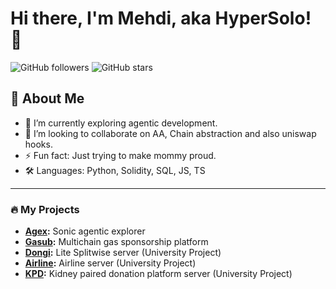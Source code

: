 # Hi there, I'm Mehdi, aka HyperSolo! 👋

![GitHub followers](https://img.shields.io/github/followers/itsmehdiabdi?style=social)
![GitHub stars](https://img.shields.io/github/stars/itsmehdiabdi?style=social)

## 🚀 About Me

- 🌱 I’m currently exploring agentic development.
- 👯 I’m looking to collaborate on AA, Chain abstraction and also uniswap hooks.
- ⚡ Fun fact: Just trying to make mommy proud.
- 🛠️ Languages: Python, Solidity, SQL, JS, TS

---

### 🔥 My Projects

- **[Agex](https://github.com/agex-org/):** Sonic agentic explorer
- **[Gasub](https://github.com/mahdieh-amiri1/ethglobal-bangkok):** Multichain gas sponsorship platform
- **[Dongi](https://github.com/Dongi-App/Dongi-Server):** Lite Splitwise server (University Project)
- **[Airline](https://github.com/itsmehdiabdi/Airline-Server):** Airline server (University Project)
- **[KPD](https://github.com/itsmehdiabdi/kidney-paired-donation-server):** Kidney paired donation platform server (University Project)
